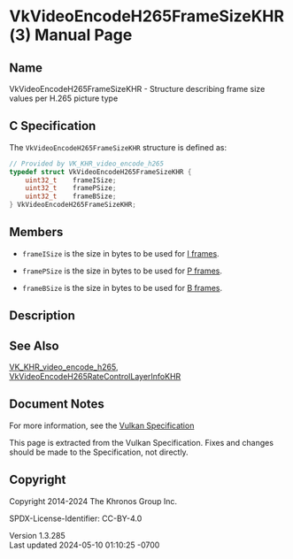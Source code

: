 # VkVideoEncodeH265FrameSizeKHR(3) Manual Page

## Name

VkVideoEncodeH265FrameSizeKHR - Structure describing frame size values
per H.265 picture type



## <a href="#_c_specification" class="anchor"></a>C Specification

The `VkVideoEncodeH265FrameSizeKHR` structure is defined as:

``` c
// Provided by VK_KHR_video_encode_h265
typedef struct VkVideoEncodeH265FrameSizeKHR {
    uint32_t    frameISize;
    uint32_t    framePSize;
    uint32_t    frameBSize;
} VkVideoEncodeH265FrameSizeKHR;
```

## <a href="#_members" class="anchor"></a>Members

- `frameISize` is the size in bytes to be used for <a
  href="https://registry.khronos.org/vulkan/specs/1.3-extensions/html/vkspec.html#encode-h265-i-pic"
  target="_blank" rel="noopener">I frames</a>.

- `framePSize` is the size in bytes to be used for <a
  href="https://registry.khronos.org/vulkan/specs/1.3-extensions/html/vkspec.html#encode-h265-p-pic"
  target="_blank" rel="noopener">P frames</a>.

- `frameBSize` is the size in bytes to be used for <a
  href="https://registry.khronos.org/vulkan/specs/1.3-extensions/html/vkspec.html#encode-h265-b-pic"
  target="_blank" rel="noopener">B frames</a>.

## <a href="#_description" class="anchor"></a>Description

## <a href="#_see_also" class="anchor"></a>See Also

[VK_KHR_video_encode_h265](https://registry.khronos.org/vulkan/specs/1.3-extensions/man/html/VK_KHR_video_encode_h265.html),
[VkVideoEncodeH265RateControlLayerInfoKHR](https://registry.khronos.org/vulkan/specs/1.3-extensions/man/html/VkVideoEncodeH265RateControlLayerInfoKHR.html)

## <a href="#_document_notes" class="anchor"></a>Document Notes

For more information, see the <a
href="https://registry.khronos.org/vulkan/specs/1.3-extensions/html/vkspec.html#VkVideoEncodeH265FrameSizeKHR"
target="_blank" rel="noopener">Vulkan Specification</a>

This page is extracted from the Vulkan Specification. Fixes and changes
should be made to the Specification, not directly.

## <a href="#_copyright" class="anchor"></a>Copyright

Copyright 2014-2024 The Khronos Group Inc.

SPDX-License-Identifier: CC-BY-4.0

Version 1.3.285  
Last updated 2024-05-10 01:10:25 -0700
